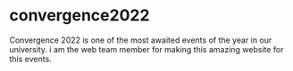 # convergence2022

Convergence 2022 is one of the most awaited events of the year in our university. i am the web team member for making this amazing website for this events.
